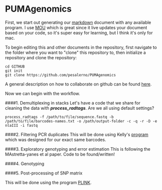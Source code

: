 # PUMAgenomics

First, we start out generating our [markdown](https://en.wikipedia.org/wiki/Markdown) document with any available program. I use [MOU](http://25.io/mou/) which is great since it live updates your document based on your code, so it's super easy for learning, but I think it's only for mac. 


To begin editing this and other documents in the repository, first navigate to the folder where you want to "clone" this repository to, then initialize a repository and clone the repository:

	cd GITHUB
	git init
	git clone https://github.com/pesalerno/PUMAgenomics

A general description on how to collaborate on github can be found [here](http://code.tutsplus.com/tutorials/how-to-collaborate-on-github--net-34267).


Now we can begin with the workflow. 

####1. Demultiplexing in stacks
Let's have a code that we share for cleaning the data with ***process_radtags***. Are we all using default settings?

	process_radtags -f /path/to/file/sequence.fastq -b /path/to/file/barcodes-names.txt -o /path/output-folder -c -q -r -D -e nlaIII -i fastq

####2. Filtering  PCR duplicates
This will be done using Kelly's [program](https://github.com/kellyp2738/RADseqDuplicateFiltering) which was designed for our  exact same barcodes. 

####3. Exploratory genotyping and error estimation
This is following the MAstretta-yanes et al paper. Code to be found/written! 

####4. Genotyping

####5. Post-processing of SNP matrix

This will be done using the program [PLINK](http://pngu.mgh.harvard.edu/~purcell/plink/summary.shtml). 
 